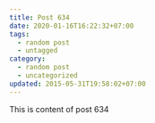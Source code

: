 ```yaml
---
title: Post 634
date: 2020-01-16T16:22:32+07:00
tags:
  - random post
  - untagged
category:
  - random post
  - uncategorized
updated: 2015-05-31T19:58:02+07:00
---
```

This is content of post 634